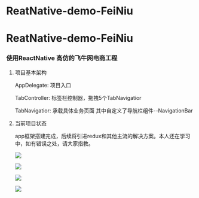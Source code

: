 # ReatNative-demo-FeiNiu

# ReatNative-demo-FeiNiu

### 使用ReactNative 高仿的飞牛网电商工程
1. 项目基本架构

   AppDelegate: 项目入口
   
   TabController: 标签栏控制器，拖拽5个TabNavigatior
   
   TabNavigatior: 承载具体业务页面 其中自定义了导航栏组件--NavigationBar
   
   
2. 当前项目状态
	
	app框架搭建完成，后续将引进redux和其他主流的解决方案。本人还在学习中，如有错误之处，请大家指教。
	
	![](http://www.z4a.net/images/2016/10/21/Home2f0a8.jpg)

	![](http://www.z4a.net/images/2016/10/21/Category5de33.jpg)

	![](http://www.z4a.net/images/2016/10/21/ShoppingCarted95a.jpg)
	
	![](http://www.z4a.net/images/2016/10/21/Mec14cf.jpg)

   
   
